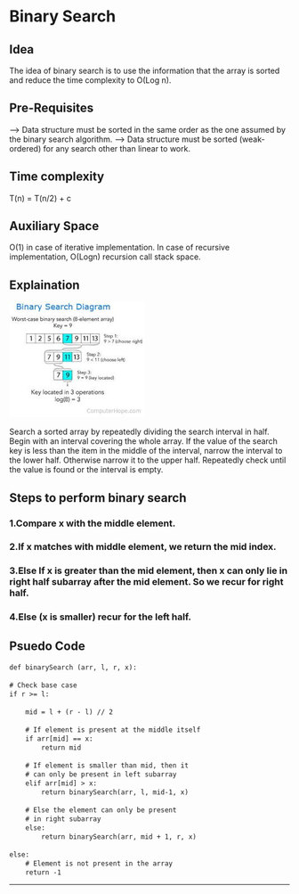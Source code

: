 # Binary Search 
## Idea
The idea of binary search is to use the information that the array is sorted and reduce the time complexity to O(Log n).
## Pre-Requisites
 --> Data structure must be sorted in the same order as the one assumed by the binary search algorithm.
 --> Data structure must be sorted (weak-ordered) for any search other than linear to work.

 ## Time complexity
  T(n) = T(n/2) + c
 ## Auxiliary Space
 O(1) in case of iterative implementation. In case of recursive implementation, O(Logn) recursion call stack space.

## Explaination
![Example](bs.jpg)

Search a sorted array by repeatedly dividing the search interval in half. Begin with an interval covering the whole array. If the value of the search key is less than the item in the middle of the interval, narrow the interval to the lower half. Otherwise narrow it to the upper half. Repeatedly check until the value is found or the interval is empty.
 ## Steps to perform binary search
 ### 1.Compare x with the middle element.
 ### 2.If x matches with middle element, we return the mid index.
 ### 3.Else If x is greater than the mid element, then x can only lie in right half subarray after the mid element. So we recur for right half.
 ### 4.Else (x is smaller) recur for the left half.
 ## Psuedo Code
    def binarySearch (arr, l, r, x): 
  
    # Check base case 
    if r >= l: 
  
        mid = l + (r - l) // 2
  
        # If element is present at the middle itself 
        if arr[mid] == x: 
            return mid 
          
        # If element is smaller than mid, then it  
        # can only be present in left subarray 
        elif arr[mid] > x: 
            return binarySearch(arr, l, mid-1, x) 
  
        # Else the element can only be present  
        # in right subarray 
        else: 
            return binarySearch(arr, mid + 1, r, x) 
  
    else: 
        # Element is not present in the array 
        return -1
  
 <hr/>
